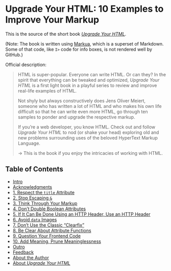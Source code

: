 # Upgrade Your HTML: 10 Examples to Improve Your Markup

This is the source of the short book [_Upgrade Your HTML_](https://meiert.com/en/blog/upgrade-your-html/).

(Note: The book is written using [Markua](https://markua.com/), which is a superset of Markdown. Some of that code, like `I>` code for info boxes, is not rendered well by GitHub.)

Official description:

> HTML is super-popular. Everyone can write HTML. Or can they? In the spirit that everything can be tweaked and optimized, _Upgrade Your HTML_ is a first light book in a playful series to review and improve real-life examples of HTML.
>
> Not shyly but always constructively does Jens Oliver Meiert, someone who has written a lot of HTML and who makes his own life difficult so that he can write even more HTML, go through ten samples to ponder and upgrade the respective markup.
>
> If you’re a web developer, you know HTML. Check out and follow _Upgrade Your HTML_ to nod (or shake your head) exploring old and new problems surrounding uses of the beloved HyperText Markup Language.
>
> → This is the book if you enjoy the intricacies of working with HTML.

## Table of Contents

* [Intro](manuscript/intro.md)
* [Acknowledgments](manuscript/acknowledgments.md)
* [1. Respect the `title` Attribute](manuscript/1.md)
* [2. Stop Escaping `&`](manuscript/2.md)
* [3. Think Through Your Markup](manuscript/3.md)
* [4. Don’t Double Boolean Attributes](manuscript/4.md)
* [5. If It Can Be Done Using an HTTP Header, Use an HTTP Header](manuscript/5.md)
* [6. Avoid `data` Images](manuscript/6.md)
* [7. Don’t Use the Classic “Clearfix”](manuscript/7.md)
* [8. Be Clear About Attribute Functions](manuscript/8.md)
* [9. Question Your Frontend Code](manuscript/9.md)
* [10. Add Meaning, Prune Meaninglessness](manuscript/10.md)
* [Outro](manuscript/outro.md)
* [Feedback](manuscript/feedback.md)
* [About the Author](manuscript/author.md)
* [About _Upgrade Your HTML_](manuscript/book.md)
